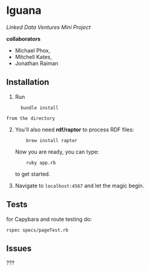 Iguana
======
*Linked Data Ventures Mini Project*


**collaborators**
*    Michael Phox,
*    Mitchell Kates,
*    Jonathan Raiman


Installation
------------


1.    Run

	    	bundle install

	from the directory

2.	You'll also need **rdf/raptor** to process RDF files:

	    	brew install raptor

	Now you are ready, you can type:

	    	ruby app.rb

	to get started.

3.	Navigate to ``localhost:4567`` and let the magic begin.

Tests
-----

for Capybara and route testing do:

    rspec specs/pageTest.rb

Issues
------
???
